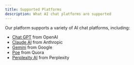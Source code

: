 ```yaml
---
title: Supported Platforms
description: What AI chat platforms are supported
---
```


Our platform supports a variety of AI chat platforms, including:

- [Chat GPT](https://openai.com/blog/chatgpt) from OpenAI
- [Claude AI](https://www.anthropic.com/index/introducing-claude) from Anthropic
- [Gemini](https://gemini.google.com/) from Google
- [Poe](https://poe.com/) from Quora
- [Perplexity AI](https://www.perplexity.ai/) from Perplexity